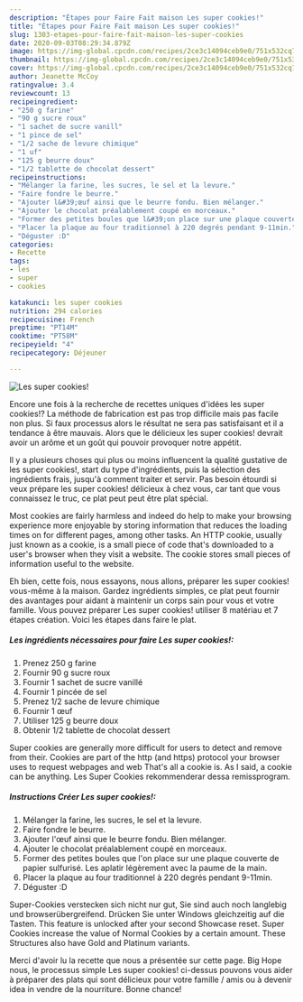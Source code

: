 ```yaml
---
description: "Étapes pour Faire Fait maison Les super cookies!"
title: "Étapes pour Faire Fait maison Les super cookies!"
slug: 1303-etapes-pour-faire-fait-maison-les-super-cookies
date: 2020-09-03T08:29:34.879Z
image: https://img-global.cpcdn.com/recipes/2ce3c14094ceb9e0/751x532cq70/les-super-cookies-photo-principale-de-la-recette.jpg
thumbnail: https://img-global.cpcdn.com/recipes/2ce3c14094ceb9e0/751x532cq70/les-super-cookies-photo-principale-de-la-recette.jpg
cover: https://img-global.cpcdn.com/recipes/2ce3c14094ceb9e0/751x532cq70/les-super-cookies-photo-principale-de-la-recette.jpg
author: Jeanette McCoy
ratingvalue: 3.4
reviewcount: 13
recipeingredient:
- "250 g farine"
- "90 g sucre roux"
- "1 sachet de sucre vanill"
- "1 pince de sel"
- "1/2 sache de levure chimique"
- "1 uf"
- "125 g beurre doux"
- "1/2 tablette de chocolat dessert"
recipeinstructions:
- "Mélanger la farine, les sucres, le sel et la levure."
- "Faire fondre le beurre."
- "Ajouter l&#39;œuf ainsi que le beurre fondu. Bien mélanger."
- "Ajouter le chocolat préalablement coupé en morceaux."
- "Former des petites boules que l&#39;on place sur une plaque couverte de papier sulfurisé. Les aplatir légèrement avec la paume de la main."
- "Placer la plaque au four traditionnel à 220 degrés pendant 9-11min."
- "Déguster :D"
categories:
- Recette
tags:
- les
- super
- cookies

katakunci: les super cookies 
nutrition: 294 calories
recipecuisine: French
preptime: "PT14M"
cooktime: "PT58M"
recipeyield: "4"
recipecategory: Déjeuner

---
```



![Les super cookies!](https://img-global.cpcdn.com/recipes/2ce3c14094ceb9e0/751x532cq70/les-super-cookies-photo-principale-de-la-recette.jpg)

Encore une fois à la recherche de recettes uniques d'idées les super cookies!? La méthode de fabrication est pas trop difficile mais pas facile non plus. Si faux processus alors le résultat ne sera pas satisfaisant et il a tendance à être mauvais. Alors que le délicieux les super cookies! devrait avoir un arôme et un goût qui pouvoir provoquer notre appétit.

Il y a plusieurs choses qui plus ou moins influencent la qualité gustative de les super cookies!, start du type d'ingrédients, puis la sélection des ingrédients frais, jusqu'à comment traiter et servir. Pas besoin étourdi si veux prépare les super cookies! délicieux à chez vous, car tant que vous connaissez le truc, ce plat peut peut être plat spécial.

Most cookies are fairly harmless and indeed do help to make your browsing experience more enjoyable by storing information that reduces the loading times on for different pages, among other tasks. An HTTP cookie, usually just known as a cookie, is a small piece of code that&#39;s downloaded to a user&#39;s browser when they visit a website. The cookie stores small pieces of information useful to the website.


Eh bien, cette fois, nous essayons, nous allons, préparer les super cookies! vous-même à la maison. Gardez ingrédients simples, ce plat peut fournir des avantages pour aidant à maintenir un corps sain pour vous et votre famille. Vous pouvez préparer Les super cookies! utiliser 8 matériau et 7 étapes création. Voici les étapes dans faire le plat.

<!--inarticleads1-->

##### Les ingrédients nécessaires pour faire Les super cookies!:

1. Prenez 250 g farine
1. Fournir 90 g sucre roux
1. Fournir 1 sachet de sucre vanillé
1. Fournir 1 pincée de sel
1. Prenez 1/2 sache de levure chimique
1. Fournir 1 œuf
1. Utiliser 125 g beurre doux
1. Obtenir 1/2 tablette de chocolat dessert


Super cookies are generally more difficult for users to detect and remove from their. Cookies are part of the http (and https) protocol your browser uses to request webpages and web That&#39;s all a cookie is. As I said, a cookie can be anything. Les Super Cookies rekommenderar dessa remissprogram. 

<!--inarticleads2-->

##### Instructions Créer Les super cookies!:

1. Mélanger la farine, les sucres, le sel et la levure.
1. Faire fondre le beurre.
1. Ajouter l&#39;œuf ainsi que le beurre fondu. Bien mélanger.
1. Ajouter le chocolat préalablement coupé en morceaux.
1. Former des petites boules que l&#39;on place sur une plaque couverte de papier sulfurisé. Les aplatir légèrement avec la paume de la main.
1. Placer la plaque au four traditionnel à 220 degrés pendant 9-11min.
1. Déguster :D


Super-Cookies verstecken sich nicht nur gut, Sie sind auch noch langlebig und browserübergreifend. Drücken Sie unter Windows gleichzeitig auf die Tasten. This feature is unlocked after your second Showcase reset. Super Cookies increase the value of Normal Cookies by a certain amount. These Structures also have Gold and Platinum variants. 


Merci d'avoir lu la recette que nous a présentée sur cette page. Big Hope nous, le processus simple Les super cookies! ci-dessus pouvons vous aider à préparer des plats qui sont délicieux pour votre famille / amis ou à devenir idea in vendre de la nourriture. Bonne chance!

